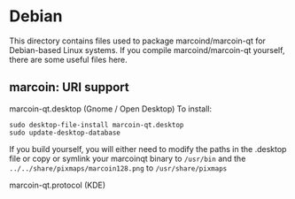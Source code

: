 
Debian
====================
This directory contains files used to package marcoind/marcoin-qt
for Debian-based Linux systems. If you compile marcoind/marcoin-qt yourself, there are some useful files here.

## marcoin: URI support ##


marcoin-qt.desktop  (Gnome / Open Desktop)
To install:

	sudo desktop-file-install marcoin-qt.desktop
	sudo update-desktop-database

If you build yourself, you will either need to modify the paths in
the .desktop file or copy or symlink your marcoinqt binary to `/usr/bin`
and the `../../share/pixmaps/marcoin128.png` to `/usr/share/pixmaps`

marcoin-qt.protocol (KDE)

